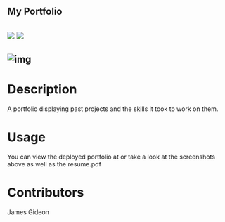 
## My Portfolio
## ![](https://img.shields.io/badge/Github-Jamgid-orange) ![](https://img.shields.io/badge/Email-Jamgid@yahoo.com-blue)
## ![img](https://avatars.githubusercontent.com/u/69053531?size=200)

# Description
A portfolio displaying past projects and the skills it took to work on them.
# Usage
You can view the deployed portfolio at or take a look at the screenshots above as well as the resume.pdf
# Contributors
James Gideon